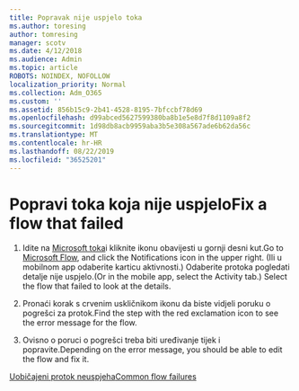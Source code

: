 ```yaml
---
title: Popravak nije uspjelo toka
ms.author: toresing
author: tomresing
manager: scotv
ms.date: 4/12/2018
ms.audience: Admin
ms.topic: article
ROBOTS: NOINDEX, NOFOLLOW
localization_priority: Normal
ms.collection: Adm_O365
ms.custom: ''
ms.assetid: 856b15c9-2b41-4528-8195-7bfccbf78d69
ms.openlocfilehash: d99abced5627599380ba8b1e5e8d7f8d1109a8f2
ms.sourcegitcommit: 1d98db8acb9959aba3b5e308a567ade6b62da56c
ms.translationtype: MT
ms.contentlocale: hr-HR
ms.lasthandoff: 08/22/2019
ms.locfileid: "36525201"
---
```

# <a name="fix-a-flow-that-failed"></a><span data-ttu-id="d3c46-102">Popravi toka koja nije uspjelo</span><span class="sxs-lookup"><span data-stu-id="d3c46-102">Fix a flow that failed</span></span>

1. <span data-ttu-id="d3c46-103">Idite na [Microsoft toka](https://flow.microsoft.com/)i kliknite ikonu obavijesti u gornji desni kut.</span><span class="sxs-lookup"><span data-stu-id="d3c46-103">Go to [Microsoft Flow](https://flow.microsoft.com/), and click the Notifications icon in the upper right.</span></span> <span data-ttu-id="d3c46-104">(Ili u mobilnom app odaberite karticu aktivnosti.) Odaberite protoka pogledati detalje nije uspjelo.</span><span class="sxs-lookup"><span data-stu-id="d3c46-104">(Or in the mobile app, select the Activity tab.) Select the flow that failed to look at the details.</span></span>
    
2. <span data-ttu-id="d3c46-105">Pronaći korak s crvenim uskličnikom ikonu da biste vidjeli poruku o pogrešci za protok.</span><span class="sxs-lookup"><span data-stu-id="d3c46-105">Find the step with the red exclamation icon to see the error message for the flow.</span></span>
    
3. <span data-ttu-id="d3c46-106">Ovisno o poruci o pogrešci treba biti uređivanje tijek i popravite.</span><span class="sxs-lookup"><span data-stu-id="d3c46-106">Depending on the error message, you should be able to edit the flow and fix it.</span></span> 
    
[<span data-ttu-id="d3c46-107">Uobičajeni protok neuspjeha</span><span class="sxs-lookup"><span data-stu-id="d3c46-107">Common flow failures</span></span>](https://go.microsoft.com/fwlink/?linkid=872110)
  

